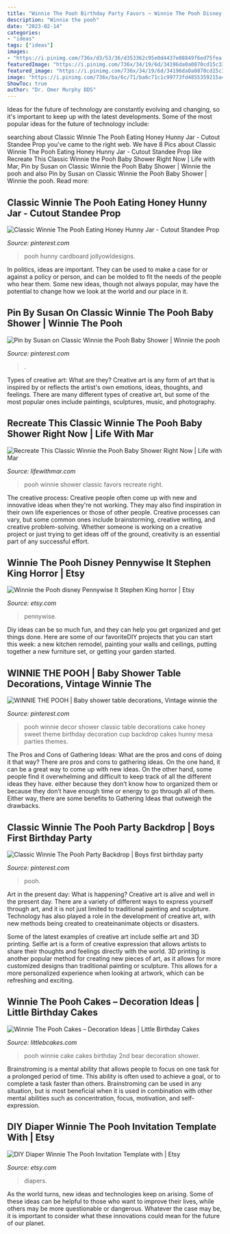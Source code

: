 ```yaml
---
title: "Winnie The Pooh Birthday Party Favors ~ Winnie The Pooh Disney Pennywise It Stephen King Horror"
description: "Winnie the pooh"
date: "2023-02-14"
categories:
- "ideas"
tags: ["ideas"]
images:
- "https://i.pinimg.com/736x/d3/53/36/d353362c95e0d4437e08849f6ed75fea.jpg"
featuredImage: "https://i.pinimg.com/736x/34/19/6d/34196da0a0870cd15c3320bcecadaa52--classic-winnie-the-pooh-baby-shower-cake-classic-pooh-baby-shower-decorations.jpg"
featured_image: "https://i.pinimg.com/736x/34/19/6d/34196da0a0870cd15c3320bcecadaa52--classic-winnie-the-pooh-baby-shower-cake-classic-pooh-baby-shower-decorations.jpg"
image: "https://i.pinimg.com/736x/ba/6c/71/ba6c71c1c99773fd4855359215a4627d.jpg"
ShowToc: true
author: "Dr. Omer Murphy DDS"
---
```



Ideas for the future of technology are constantly evolving and changing, so it's important to keep up with the latest developments. Some of the most popular ideas for the future of technology include: 

	

		
searching about Classic Winnie The Pooh Eating Honey Hunny Jar - Cutout Standee Prop you've came to the right web. We have 8 Pics about Classic Winnie The Pooh Eating Honey Hunny Jar - Cutout Standee Prop like Recreate This Classic Winnie the Pooh Baby Shower Right Now | Life with Mar, Pin by Susan on Classic Winnie the Pooh Baby Shower | Winnie the pooh and also Pin by Susan on Classic Winnie the Pooh Baby Shower | Winnie the pooh. Read more:
		
    
## Classic Winnie The Pooh Eating Honey Hunny Jar - Cutout Standee Prop

<img loading=lazy src="https://i.pinimg.com/736x/39/2d/51/392d51c95120130569f415317c2be563.jpg" onerror="this.onerror=null;this.src='https://tse2.mm.bing.net/th?id=OIP._VUQooIEfk0xrco2iwhMkAAAAA&amp;pid=15.1';" alt="Classic Winnie The Pooh Eating Honey Hunny Jar - Cutout Standee Prop">

_Source: pinterest.com_

>pooh hunny cardboard jollyowldesigns. 

	

In politics, ideas are important. They can be used to make a case for or against a policy or person, and can be molded to fit the needs of the people who hear them. Some new ideas, though not always popular, may have the potential to change how we look at the world and our place in it.

    
## Pin By Susan On Classic Winnie The Pooh Baby Shower | Winnie The Pooh

<img loading=lazy src="https://i.pinimg.com/736x/ba/6c/71/ba6c71c1c99773fd4855359215a4627d.jpg" onerror="this.onerror=null;this.src='https://tse4.mm.bing.net/th?id=OIP.XK4v2WndH7u-tD3H-Uo-XgHaJ3&amp;pid=15.1';" alt="Pin by Susan on Classic Winnie the Pooh Baby Shower | Winnie the pooh">

_Source: pinterest.com_

>. 

	

Types of creative art: What are they?
Creative art is any form of art that is inspired by or reflects the artist's own emotions, ideas, thoughts, and feelings. There are many different types of creative art, but some of the most popular ones include paintings, sculptures, music, and photography.

    
## Recreate This Classic Winnie The Pooh Baby Shower Right Now | Life With Mar

<img loading=lazy src="https://www.lifewithmar.com/wp-content/uploads/2017/05/IMG_3353.jpg" onerror="this.onerror=null;this.src='https://tse4.mm.bing.net/th?id=OIP.5Q3shj_xZ1qDldjwBUjzugHaLH&amp;pid=15.1';" alt="Recreate This Classic Winnie the Pooh Baby Shower Right Now | Life with Mar">

_Source: lifewithmar.com_

>pooh winnie shower classic favors recreate right. 

	

The creative process:
Creative people often come up with new and innovative ideas when they're not working. They may also find inspiration in their own life experiences or those of other people. Creative processes can vary, but some common ones include brainstorming, creative writing, and creative problem-solving. Whether someone is working on a creative project or just trying to get ideas off of the ground, creativity is an essential part of any successful effort.

    
## Winnie The Pooh Disney Pennywise It Stephen King Horror | Etsy

<img loading=lazy src="https://i.etsystatic.com/9860183/r/il/2a6fdb/2262264774/il_794xN.2262264774_dgrn.jpg" onerror="this.onerror=null;this.src='https://tse1.mm.bing.net/th?id=OIP.1aeWfICq1XK56AtRjO5WjgHaE1&amp;pid=15.1';" alt="Winnie the Pooh disney Pennywise It Stephen King horror | Etsy">

_Source: etsy.com_

>pennywise. 

	

Diy ideas can be so much fun, and they can help you get organized and get things done. Here are some of our favoriteDIY projects that you can start this week: a new kitchen remodel, painting your walls and ceilings, putting together a new furniture set, or getting your garden started.

    
## WINNIE THE POOH | Baby Shower Table Decorations, Vintage Winnie The

<img loading=lazy src="https://i.pinimg.com/736x/34/19/6d/34196da0a0870cd15c3320bcecadaa52--classic-winnie-the-pooh-baby-shower-cake-classic-pooh-baby-shower-decorations.jpg" onerror="this.onerror=null;this.src='https://tse1.mm.bing.net/th?id=OIP.gi0w4wIuUORVMthMRIk4_wHaLA&amp;pid=15.1';" alt="WINNIE THE POOH | Baby shower table decorations, Vintage winnie the">

_Source: pinterest.com_

>pooh winnie decor shower classic table decorations cake honey sweet theme birthday decoration cup backdrop cakes hunny mesa parties themes. 

	

The Pros and Cons of Gathering Ideas: What are the pros and cons of doing it that way?
There are pros and cons to gathering ideas. On the one hand, it can be a great way to come up with new ideas. On the other hand, some people find it overwhelming and difficult to keep track of all the different ideas they have. either because they don’t know how to organized them or because they don’t have enough time or energy to go through all of them. Either way, there are some benefits to Gathering Ideas that outweigh the drawbacks.

    
## Classic Winnie The Pooh Party Backdrop | Boys First Birthday Party

<img loading=lazy src="https://i.pinimg.com/736x/d3/53/36/d353362c95e0d4437e08849f6ed75fea.jpg" onerror="this.onerror=null;this.src='https://tse1.mm.bing.net/th?id=OIP.xv-a2hcLvQDp03a4D1vxgwHaGz&amp;pid=15.1';" alt="Classic Winnie The Pooh Party Backdrop | Boys first birthday party">

_Source: pinterest.com_

>pooh. 

	

Art in the present day: What is happening?
Creative art is alive and well in the present day. There are a variety of different ways to express yourself through art, and it is not just limited to traditional painting and sculpture. Technology has also played a role in the development of creative art, with new methods being created to createinanimate objects or disasters. 

Some of the latest examples of creative art include selfie art and 3D printing. Selfie art is a form of creative expression that allows artists to share their thoughts and feelings directly with the world. 3D printing is another popular method for creating new pieces of art, as it allows for more customized designs than traditional painting or sculpture. This allows for a more personalized experience when looking at artwork, which can be refreshing and exciting.

    
## Winnie The Pooh Cakes – Decoration Ideas | Little Birthday Cakes

<img loading=lazy src="http://www.littlebcakes.com/wp-content/uploads/2013/08/Winnie-The-Pooh-Cake-Ideas.jpg" onerror="this.onerror=null;this.src='https://tse1.mm.bing.net/th?id=OIP.DBXfWgFWSgjfOAK-EG8PZgHaFj&amp;pid=15.1';" alt="Winnie The Pooh Cakes – Decoration Ideas | Little Birthday Cakes">

_Source: littlebcakes.com_

>pooh winnie cake cakes birthday 2nd bear decoration shower. 

	

Brainstroming is a mental ability that allows people to focus on one task for a prolonged period of time. This ability is often used to achieve a goal, or to complete a task faster than others. Brainstroming can be used in any situation, but is most beneficial when it is used in combination with other mental abilities such as concentration, focus, motivation, and self-expression.

    
## DIY Diaper Winnie The Pooh Invitation Template With | Etsy

<img loading=lazy src="https://i.etsystatic.com/11323900/r/il/5ced39/1263665019/il_794xN.1263665019_t7qm.jpg" onerror="this.onerror=null;this.src='https://tse4.mm.bing.net/th?id=OIP.Nr0r577-Ebn1bjELIr94yAHaGy&amp;pid=15.1';" alt="DIY Diaper Winnie The Pooh Invitation Template with | Etsy">

_Source: etsy.com_

>diapers. 

	

As the world turns, new ideas and technologies keep on arising. Some of these ideas can be helpful to those who want to improve their lives, while others may be more questionable or dangerous. Whatever the case may be, it is important to consider what these innovations could mean for the future of our planet.

